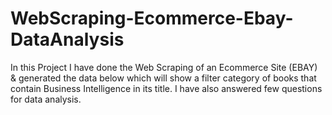 # WebScraping-Ecommerce-Ebay-DataAnalysis
In this Project I have done the Web Scraping of an Ecommerce Site (EBAY) &amp; generated the data below which will show a filter category of books that contain Business Intelligence in its title. I have also  answered few questions for data analysis.
